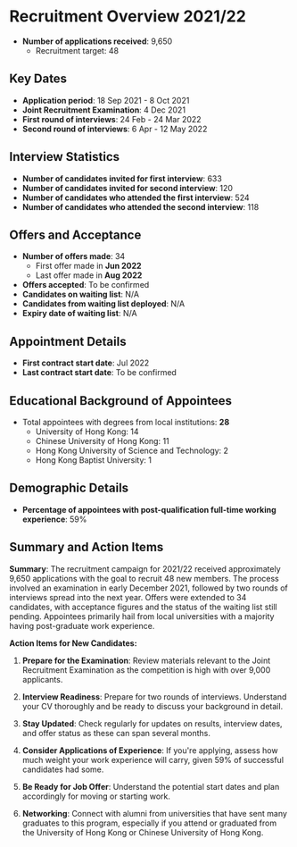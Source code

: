 # Recruitment Overview 2021/22

- **Number of applications received**: 9,650
  - Recruitment target: 48

## Key Dates
- **Application period**: 18 Sep 2021 - 8 Oct 2021
- **Joint Recruitment Examination**: 4 Dec 2021
- **First round of interviews**: 24 Feb - 24 Mar 2022
- **Second round of interviews**: 6 Apr - 12 May 2022

## Interview Statistics
- **Number of candidates invited for first interview**: 633
- **Number of candidates invited for second interview**: 120
- **Number of candidates who attended the first interview**: 524
- **Number of candidates who attended the second interview**: 118

## Offers and Acceptance
- **Number of offers made**: 34
  - First offer made in **Jun 2022**
  - Last offer made in **Aug 2022**
- **Offers accepted**: To be confirmed
- **Candidates on waiting list**: N/A
- **Candidates from waiting list deployed**: N/A
- **Expiry date of waiting list**: N/A

## Appointment Details
- **First contract start date**: Jul 2022
- **Last contract start date**: To be confirmed

## Educational Background of Appointees
- Total appointees with degrees from local institutions: **28**
  - University of Hong Kong: 14
  - Chinese University of Hong Kong: 11
  - Hong Kong University of Science and Technology: 2
  - Hong Kong Baptist University: 1

## Demographic Details
- **Percentage of appointees with post-qualification full-time working experience**: 59%

## Summary and Action Items

**Summary**: 
The recruitment campaign for 2021/22 received approximately 9,650 applications with the goal to recruit 48 new members. The process involved an examination in early December 2021, followed by two rounds of interviews spread into the next year. Offers were extended to 34 candidates, with acceptance figures and the status of the waiting list still pending. Appointees primarily hail from local universities with a majority having post-graduate work experience. 

**Action Items for New Candidates:**

1. **Prepare for the Examination**: Review materials relevant to the Joint Recruitment Examination as the competition is high with over 9,000 applicants.
   
2. **Interview Readiness**: Prepare for two rounds of interviews. Understand your CV thoroughly and be ready to discuss your background in detail.

3. **Stay Updated**: Check regularly for updates on results, interview dates, and offer status as these can span several months.

4. **Consider Applications of Experience**: If you're applying, assess how much weight your work experience will carry, given 59% of successful candidates had some.

5. **Be Ready for Job Offer**: Understand the potential start dates and plan accordingly for moving or starting work.

6. **Networking**: Connect with alumni from universities that have sent many graduates to this program, especially if you attend or graduated from the University of Hong Kong or Chinese University of Hong Kong.
